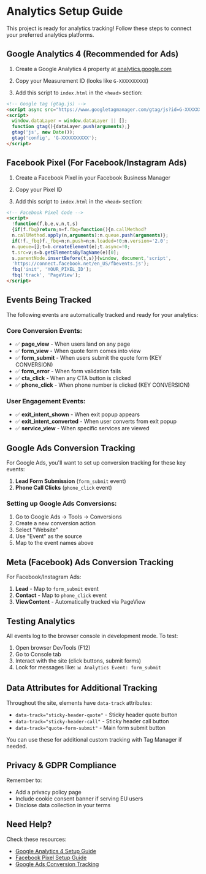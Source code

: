 # Analytics Setup Guide

This project is ready for analytics tracking! Follow these steps to connect your preferred analytics platforms.

## Google Analytics 4 (Recommended for Ads)

1. Create a Google Analytics 4 property at [analytics.google.com](https://analytics.google.com)

2. Copy your Measurement ID (looks like `G-XXXXXXXXXX`)

3. Add this script to `index.html` in the `<head>` section:

```html
<!-- Google tag (gtag.js) -->
<script async src="https://www.googletagmanager.com/gtag/js?id=G-XXXXXXXXXX"></script>
<script>
  window.dataLayer = window.dataLayer || [];
  function gtag(){dataLayer.push(arguments);}
  gtag('js', new Date());
  gtag('config', 'G-XXXXXXXXXX');
</script>
```

## Facebook Pixel (For Facebook/Instagram Ads)

1. Create a Facebook Pixel in your Facebook Business Manager

2. Copy your Pixel ID

3. Add this script to `index.html` in the `<head>` section:

```html
<!-- Facebook Pixel Code -->
<script>
  !function(f,b,e,v,n,t,s)
  {if(f.fbq)return;n=f.fbq=function(){n.callMethod?
  n.callMethod.apply(n,arguments):n.queue.push(arguments)};
  if(!f._fbq)f._fbq=n;n.push=n;n.loaded=!0;n.version='2.0';
  n.queue=[];t=b.createElement(e);t.async=!0;
  t.src=v;s=b.getElementsByTagName(e)[0];
  s.parentNode.insertBefore(t,s)}(window, document,'script',
  'https://connect.facebook.net/en_US/fbevents.js');
  fbq('init', 'YOUR_PIXEL_ID');
  fbq('track', 'PageView');
</script>
```

## Events Being Tracked

The following events are automatically tracked and ready for your analytics:

### Core Conversion Events:
- ✅ **page_view** - When users land on any page
- ✅ **form_view** - When quote form comes into view
- ✅ **form_submit** - When users submit the quote form (KEY CONVERSION)
- ✅ **form_error** - When form validation fails
- ✅ **cta_click** - When any CTA button is clicked
- ✅ **phone_click** - When phone number is clicked (KEY CONVERSION)

### User Engagement Events:
- ✅ **exit_intent_shown** - When exit popup appears
- ✅ **exit_intent_converted** - When user converts from exit popup
- ✅ **service_view** - When specific services are viewed

## Google Ads Conversion Tracking

For Google Ads, you'll want to set up conversion tracking for these key events:

1. **Lead Form Submission** (`form_submit` event)
2. **Phone Call Clicks** (`phone_click` event)

### Setting up Google Ads Conversions:

1. Go to Google Ads → Tools → Conversions
2. Create a new conversion action
3. Select "Website"
4. Use "Event" as the source
5. Map to the event names above

## Meta (Facebook) Ads Conversion Tracking

For Facebook/Instagram Ads:

1. **Lead** - Map to `form_submit` event
2. **Contact** - Map to `phone_click` event
3. **ViewContent** - Automatically tracked via PageView

## Testing Analytics

All events log to the browser console in development mode. To test:

1. Open browser DevTools (F12)
2. Go to Console tab
3. Interact with the site (click buttons, submit forms)
4. Look for messages like: `📊 Analytics Event: form_submit`

## Data Attributes for Additional Tracking

Throughout the site, elements have `data-track` attributes:
- `data-track="sticky-header-quote"` - Sticky header quote button
- `data-track="sticky-header-call"` - Sticky header call button
- `data-track="quote-form-submit"` - Main form submit button

You can use these for additional custom tracking with Tag Manager if needed.

## Privacy & GDPR Compliance

Remember to:
- Add a privacy policy page
- Include cookie consent banner if serving EU users
- Disclose data collection in your terms

## Need Help?

Check these resources:
- [Google Analytics 4 Setup Guide](https://support.google.com/analytics/answer/9304153)
- [Facebook Pixel Setup Guide](https://www.facebook.com/business/help/952192354843755)
- [Google Ads Conversion Tracking](https://support.google.com/google-ads/answer/1722022)
